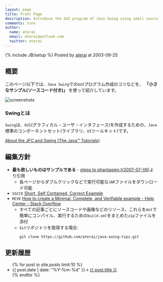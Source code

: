 ```yaml
---
layout: page
title: Front Page
description: Introduce the GUI program of Java Swing using small source code examples.
comments: ture
author:
  name: aterai
  email: aterai@outlook.com
  twitter: aterai
---
```

{% include JB/setup %}
Posted by [aterai](https://ateraimemo.com/:Users/aterai.html) at 2003-09-25

## 概要
このページ以下では、`Java Swing`での`GUI`プログラム作成のコツなどを、 **「小さなサンプル(ソースコード付き)」** を使って紹介しています。

![screenshots](https://lh3.ggpht.com/_9Z4BYR88imo/TQslJy3MxYI/AAAAAAAAAts/xrxOCvbp-0A/s800/screenshots.png)

### Swingとは
`Swing`は、`GUI`(グラフィカル・ユーザ・インタフェース)を作成するための、`Java`標準のコンポーネントセット(ライブラリ、`UI`ツールキット)です。

[About the JFC and Swing (The Java™ Tutorials)](https://docs.oracle.com/javase/tutorial/uiswing/start/about.html)

## 編集方針
- **最も欲しいものはサンプルである** - [steps to phantasien t(2007-07-06)](http://steps.dodgson.org/bn/2007/07/06/#p02)より引用
    - 各ページからダブルクリックなどで実行可能な`JAR`ファイルをダウンロード可能
- `SSCCE` [Short, Self Contained, Correct Example](http://sscce.org/)
- `MCVE` [How to create a Minimal, Complete, and Verifiable example - Help Center - Stack Overflow](https://stackoverflow.com/help/mcve)
    - すべての記事ごとにソースコードや画像などのリソース、これらを`Ant`で簡単にコンパイル、実行するための`build.xml`をまとめた`zip`ファイルを添付
    - `Git`リポジトリを取得する場合:  
        <pre><code>git clone https://github.com/aterai/java-swing-tips.git</code></pre>

## 更新履歴

<ul class="posts">
  {% for post in site.posts limit:10 %}
    <li><span>{{ post.date | date: "%Y-%m-%d" }}</span> &raquo; <a href="{{ BASE_PATH }}{{ post.url }}">{{ post.title }}</a></li>
  {% endfor %}
</ul>
